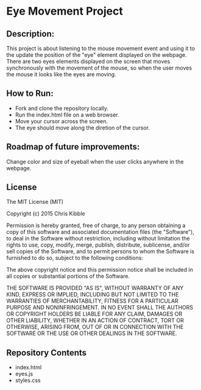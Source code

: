 # Eye Movement Project
## Description: 
This project is about listening to the mouse movement event and using it to the update the position of the "eye" element displayed on the webpage. There are two eyes elements displayed on the screen that moves synchronously with the movement of the mouse, so when the user moves the mouse it looks like the eyes are moving. 

## How to Run:
* Fork and clone the repository locally.
* Run the index.html file on a web browser.
* Move your cursor across the screen.
* The eye should move along the diretion of the cursor. 

## Roadmap of future improvements:
Change color and size of eyeball when the user clicks anywhere in the webpage. 

## License
The MIT License (MIT)

Copyright (c) 2015 Chris Kibble

Permission is hereby granted, free of charge, to any person obtaining a copy of this software and associated documentation files (the "Software"), to deal in the Software without restriction, including without limitation the rights to use, copy, modify, merge, publish, distribute, sublicense, and/or sell copies of the Software, and to permit persons to whom the Software is furnished to do so, subject to the following conditions:

The above copyright notice and this permission notice shall be included in all copies or substantial portions of the Software.

THE SOFTWARE IS PROVIDED "AS IS", WITHOUT WARRANTY OF ANY KIND, EXPRESS OR IMPLIED, INCLUDING BUT NOT LIMITED TO THE WARRANTIES OF MERCHANTABILITY, FITNESS FOR A PARTICULAR PURPOSE AND NONINFRINGEMENT. IN NO EVENT SHALL THE AUTHORS OR COPYRIGHT HOLDERS BE LIABLE FOR ANY CLAIM, DAMAGES OR OTHER LIABILITY, WHETHER IN AN ACTION OF CONTRACT, TORT OR OTHERWISE, ARISING FROM, OUT OF OR IN CONNECTION WITH THE SOFTWARE OR THE USE OR OTHER DEALINGS IN THE SOFTWARE.

## Repository Contents
* index.html
* eyes.js
* styles.css